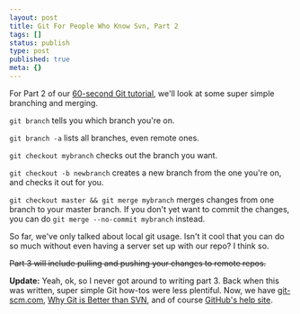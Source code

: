 ```yaml
---
layout: post
title: Git For People Who Know Svn, Part 2
tags: []
status: publish
type: post
published: true
meta: {}
---
```


For Part 2 of our [60-second Git tutorial](/2008/03/02/git-for-people-who-know-svn/), we'll look at some super simple branching and merging.

`git branch` tells you which branch you're on.

`git branch -a` lists all branches, even remote ones.

`git checkout mybranch` checks out the branch you want.

`git checkout -b newbranch` creates a new branch from the one you're on, and checks it out for you.

`git checkout master && git merge mybranch` merges changes from one branch to your master branch. If you don't yet want to commit the changes, you can do `git merge --no-commit mybranch` instead.

So far, we've only talked about local git usage. Isn't it cool that you can do so much without even having a server set up with our repo? I think so.

<strike>Part 3 will include pulling and pushing your changes to remote repos.</strike>

**Update:** Yeah, ok, so I never got around to writing part 3. Back when this was written, super simple Git how-tos were less plentiful. Now, we have [git-scm.com](http://git-scm.com/), [Why Git is Better than SVN](http://thkoch2001.github.io/whygitisbetter/#svn), and of course [GitHub's help site](https://help.github.com/).
